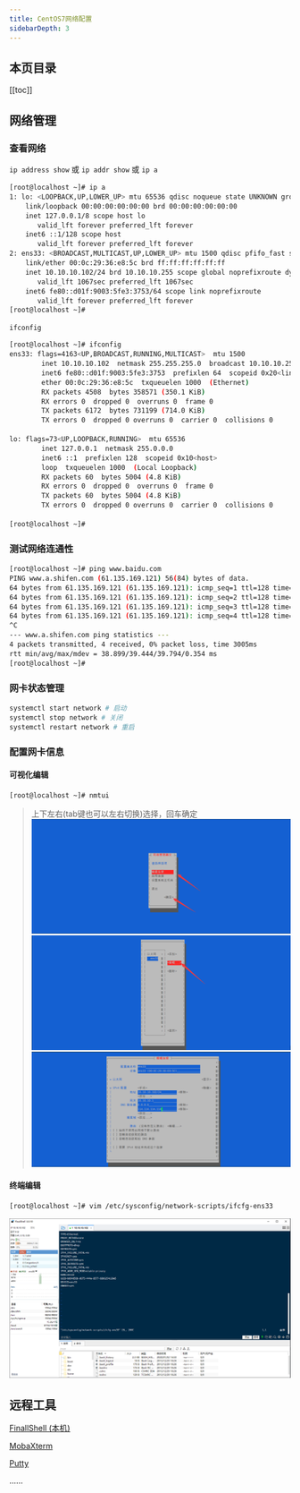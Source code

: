 ```yaml
---
title: CentOS7网络配置
sidebarDepth: 3
---
```


## 本页目录
[[toc]]

## 网络管理
### 查看网络
`ip address show` 或 `ip addr show` 或 `ip a`
```sh
[root@localhost ~]# ip a
1: lo: <LOOPBACK,UP,LOWER_UP> mtu 65536 qdisc noqueue state UNKNOWN group default qlen 1000
    link/loopback 00:00:00:00:00:00 brd 00:00:00:00:00:00
    inet 127.0.0.1/8 scope host lo
       valid_lft forever preferred_lft forever
    inet6 ::1/128 scope host 
       valid_lft forever preferred_lft forever
2: ens33: <BROADCAST,MULTICAST,UP,LOWER_UP> mtu 1500 qdisc pfifo_fast state UP group default qlen 1000
    link/ether 00:0c:29:36:e8:5c brd ff:ff:ff:ff:ff:ff
    inet 10.10.10.102/24 brd 10.10.10.255 scope global noprefixroute dynamic ens33
       valid_lft 1067sec preferred_lft 1067sec
    inet6 fe80::d01f:9003:5fe3:3753/64 scope link noprefixroute 
       valid_lft forever preferred_lft forever
[root@localhost ~]# 
```
`ifconfig`
```sh
[root@localhost ~]# ifconfig
ens33: flags=4163<UP,BROADCAST,RUNNING,MULTICAST>  mtu 1500
        inet 10.10.10.102  netmask 255.255.255.0  broadcast 10.10.10.255
        inet6 fe80::d01f:9003:5fe3:3753  prefixlen 64  scopeid 0x20<link>
        ether 00:0c:29:36:e8:5c  txqueuelen 1000  (Ethernet)
        RX packets 4508  bytes 358571 (350.1 KiB)
        RX errors 0  dropped 0  overruns 0  frame 0
        TX packets 6172  bytes 731199 (714.0 KiB)
        TX errors 0  dropped 0 overruns 0  carrier 0  collisions 0

lo: flags=73<UP,LOOPBACK,RUNNING>  mtu 65536
        inet 127.0.0.1  netmask 255.0.0.0
        inet6 ::1  prefixlen 128  scopeid 0x10<host>
        loop  txqueuelen 1000  (Local Loopback)
        RX packets 60  bytes 5004 (4.8 KiB)
        RX errors 0  dropped 0  overruns 0  frame 0
        TX packets 60  bytes 5004 (4.8 KiB)
        TX errors 0  dropped 0 overruns 0  carrier 0  collisions 0

[root@localhost ~]#
```

### 测试网络连通性
```sh
[root@localhost ~]# ping www.baidu.com
PING www.a.shifen.com (61.135.169.121) 56(84) bytes of data.
64 bytes from 61.135.169.121 (61.135.169.121): icmp_seq=1 ttl=128 time=39.7 ms
64 bytes from 61.135.169.121 (61.135.169.121): icmp_seq=2 ttl=128 time=39.7 ms
64 bytes from 61.135.169.121 (61.135.169.121): icmp_seq=3 ttl=128 time=38.8 ms
64 bytes from 61.135.169.121 (61.135.169.121): icmp_seq=4 ttl=128 time=39.3 ms
^C
--- www.a.shifen.com ping statistics ---
4 packets transmitted, 4 received, 0% packet loss, time 3005ms
rtt min/avg/max/mdev = 38.899/39.444/39.794/0.354 ms
[root@localhost ~]# 
```

### 网卡状态管理
```sh
systemctl start network # 启动
systemctl stop network # 关闭
systemctl restart network # 重启
```

### 配置网卡信息
#### 可视化编辑
```sh
[root@localhost ~]# nmtui
```
> 上下左右(tab键也可以左右切换)选择，回车确定
![1](./static/2/1.jpg)
![2](./static/2/2.jpg)
![3](./static/2/3.jpg)

#### 终端编辑
```sh
[root@localhost ~]# vim /etc/sysconfig/network-scripts/ifcfg-ens33
```
![4](./static/2/4.jpg)

## 远程工具
[FinallShell (本机)](http://www.hostbuf.com/)

[MobaXterm](https://mobaxterm.mobatek.net/)

[Putty](https://www.chiark.greenend.org.uk/~sgtatham/putty/latest.html)

......




<Valine />